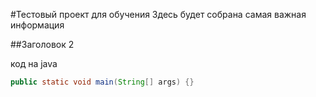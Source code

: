 #Тестовый проект для обучения
Здесь будет собрана самая важная информация

##Заголовок 2

код на java
```java
public static void main(String[] args) {}
```
